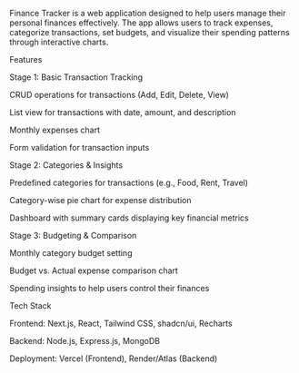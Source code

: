 Finance Tracker is a web application designed to help users manage their personal finances effectively. The app allows users to track expenses, categorize transactions, set budgets, and visualize their spending patterns through interactive charts.

Features

Stage 1: Basic Transaction Tracking

CRUD operations for transactions (Add, Edit, Delete, View)

List view for transactions with date, amount, and description

Monthly expenses chart

Form validation for transaction inputs

Stage 2: Categories & Insights

Predefined categories for transactions (e.g., Food, Rent, Travel)

Category-wise pie chart for expense distribution

Dashboard with summary cards displaying key financial metrics

Stage 3: Budgeting & Comparison

Monthly category budget setting

Budget vs. Actual expense comparison chart

Spending insights to help users control their finances

Tech Stack

Frontend: Next.js, React, Tailwind CSS, shadcn/ui, Recharts

Backend: Node.js, Express.js, MongoDB

Deployment: Vercel (Frontend), Render/Atlas (Backend)

